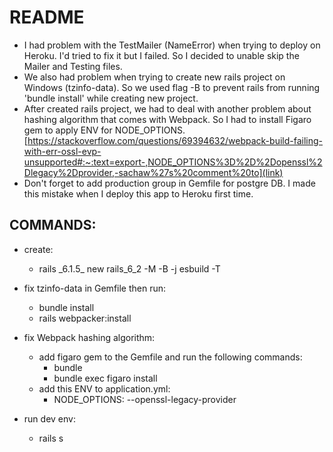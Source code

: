# README

- I had problem with the TestMailer (NameError) when trying to deploy on Heroku. I'd tried to fix it but I failed. So I decided to unable skip the Mailer and Testing files.
- We also had problem when trying to create new rails project on Windows (tzinfo-data). So we used flag -B to prevent rails from running 'bundle install' while creating new project.
- After created rails project, we had to deal with another problem about hashing algorithm that comes with Webpack. So I had to install Figaro gem to apply ENV for NODE_OPTIONS. [https://stackoverflow.com/questions/69394632/webpack-build-failing-with-err-ossl-evp-unsupported#:~:text=export-,NODE_OPTIONS%3D%2D%2Dopenssl%2Dlegacy%2Dprovider,-sachaw%27s%20comment%20to](link)
- Don't forget to add production group in Gemfile for postgre DB. I made this mistake when I deploy this app to Heroku first time.

## COMMANDS:

- create:

  - rails \_6.1.5\_ new rails_6_2 -M -B -j esbuild -T

- fix tzinfo-data in Gemfile then run:

  - bundle install
  - rails webpacker:install

- fix Webpack hashing algorithm:

  - add figaro gem to the Gemfile and run the following commands:
    - bundle
    - bundle exec figaro install
  - add this ENV to application.yml:
    - NODE_OPTIONS: --openssl-legacy-provider

- run dev env:
  - rails s
